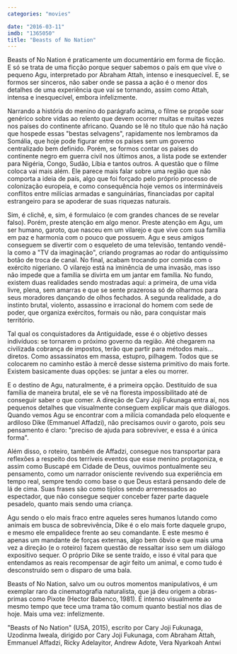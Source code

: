 ```yaml
---
categories: "movies"

date: "2016-03-11"
imdb: "1365050"
title: "Beasts of No Nation"
---
```

Beasts of No Nation é praticamente um documentário em forma de ficção. E só se trata de uma ficção porque sequer sabemos o país em que vive o pequeno Agu, interpretado por Abraham Attah, intenso e inesquecível. E, se formos ser sinceros, não saber onde se passa a ação é o menor dos detalhes de uma experiência que vai se tornando, assim como Attah, intensa e inesquecível, embora infelizmente.

Narrando a história do menino do parágrafo acima, o filme se propõe soar genérico sobre vidas ao relento que devem ocorrer muitas e muitas vezes nos países do continente africano. Quando se lê no título que não há nação que hospede essas "bestas selvagens", rapidamente nos lembramos da Somália, que hoje pode figurar entre os países sem um governo centralizado bem definido. Porém, se formos contar os países do continente negro em guerra civil nos últimos anos, a lista pode se extender para Nigéria, Congo, Sudão, Líbia e tantos outros. A questão que o filme coloca vai mais além. Ele parece mais falar sobre uma região que não comporta a ideia de país, algo que foi forçado pelo próprio processo de colonização europeia, e como consequência hoje vemos os intermináveis conflitos entre milícias armadas e sanguinárias, financiadas por capital estrangeiro para se apoderar de suas riquezas naturais.

Sim, é clichê, e, sim, é formulaico (e com grandes chances de se revelar falso). Porém, preste atenção em algo menor. Preste atenção em Agu, um ser humano, garoto, que nasceu em um vilarejo e que vive com sua família em paz e harmonia com o pouco que possuem. Agu e seus amigos conseguem se divertir com o esqueleto de uma televisão, tentando vendê-la como a "TV da imaginação", criando programas ao rodar do antiquíssimo botão de troca de canal. No final, acabam trocando por comida com o exército nigeriano. O vilarejo está na iminência de uma invasão, mas isso não impede que a família se divirta em um jantar em família. No fundo, existem duas realidades sendo mostradas aqui: a primeira, de uma vida livre, plena, sem amarras e que se sente prazerosa só de olharmos para seus moradores dançando de olhos fechados. A segunda realidade, a do instinto brutal, violento, assassino e irracional do homem com sede de poder, que organiza exércitos, formais ou não, para conquistar mais território.

Tal qual os conquistadores da Antiguidade, esse é o objetivo desses indivíduos: se tornarem o próximo governo da região. Até chegarem na civilizada cobrança de impostos, terão que partir para métodos mais... diretos. Como assassinatos em massa, estupro, pilhagem. Todos que se colocarem no caminho estão à mercê desse sistema primitivo do mais forte. Existem basicamente duas opções: se juntar a eles ou morrer.

E o destino de Agu, naturalmente, é a primeira opção. Destituído de sua família de maneira brutal, ele se vê na floresta impossibilitado até de conseguir saber o que comer. A direção de Cary Joji Fukunaga entra aí, nos pequenos detalhes que visualmente conseguem explicar mais que diálogos. Quando vemos Agu se encontrar com a milícia comandada pelo eloquente e ardiloso Dike (Emmanuel Affadzi), não precisamos ouvir o garoto, pois seu pensamento é claro: "preciso de ajuda para sobreviver, e essa é a única forma".

Além disso, o roteiro, também de Affadzi, consegue nos transportar para reflexões a respeito dos terríveis eventos que esse menino protagoniza, e assim como Buscapé em Cidade de Deus, ouvimos pontualmente seu pensamento, como um narrador onisciente revivendo sua experiência em tempo real, sempre tendo como base o que Deus estará pensando dele de lá de cima. Suas frases são como tijolos sendo arremessados ao espectador, que não consegue sequer conceber fazer parte daquele pesadelo, quanto mais sendo uma criança.

Agu sendo o elo mais fraco entre aqueles seres humanos lutando como animais em busca de sobrevivência, Dike é o elo mais forte daquele grupo, e mesmo ele empalidece frente ao seu comandante. E este mesmo é apenas um mandante de forças externas, algo bem óbvio e que mais uma vez a direção (e o roteiro) fazem questão de ressaltar isso sem um diálogo expositivo sequer. O próprio Dike se sente traído, e isso é vital para que entendamos as reais recompensar de agir feito um animal, e como tudo é desconstruído sem o disparo de uma bala.

Beasts of No Nation, salvo um ou outros momentos manipulativos, é um exemplar raro da cinematografia naturalista, que já deu origem a obras-primas como Pixote (Hector Babenco, 1981). É intenso visualmente ao mesmo tempo que tece uma trama tão comum quanto bestial nos dias de hoje. Mais uma vez: infelizmente.

"Beasts of No Nation" (USA, 2015), escrito por Cary Joji Fukunaga, Uzodinma Iweala, dirigido por Cary Joji Fukunaga, com Abraham Attah, Emmanuel Affadzi, Ricky Adelayitor, Andrew Adote, Vera Nyarkoah Antwi



